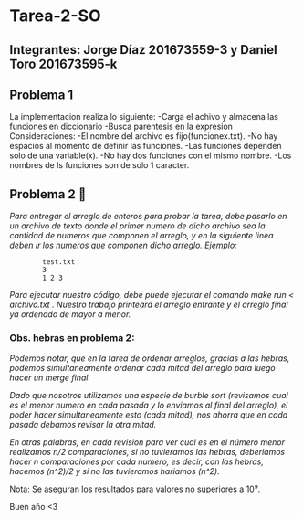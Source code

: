 # Tarea-2-SO
## Integrantes: Jorge Díaz 201673559-3 y Daniel Toro 201673595-k

## Problema 1
La implementacion realiza lo siguiente:
-Carga el achivo y almacena las funciones en diccionario
-Busca parentesis en la expresion
Consideraciones:
-El nombre del archivo es fijo(funcionex.txt).
-No hay espacios al momento de definir las funciones.
-Las funciones dependen solo de una variable(x).
-No hay dos funciones con el mismo nombre.
-Los nombres de ls funciones son de solo 1 caracter.

## Problema 2 🚀
_Para entregar el arreglo de enteros para probar la tarea, debe pasarlo en un archivo de texto donde el primer numero de dicho archivo sea la cantidad de numeros que componen el arreglo, y en la siguiente linea deben ir los numeros que componen dicho arreglo._ 
_Ejemplo:_
```
		test.txt
		3
		1 2 3
```

_Para ejecutar nuestro código, debe puede ejecutar el comando make run < archivo.txt . 
Nuestro trabajo printeará el arreglo entrante y el arreglo final ya ordenado de mayor a menor._

### Obs. hebras en problema 2:
_Podemos notar, que en la tarea de ordenar arreglos, gracias a las hebras, podemos simultaneamente ordenar cada mitad del arreglo para luego hacer un merge final._ 

_Dado que nosotros utilizamos una especie de burble sort (revisamos cual es el menor numero en cada pasada y lo enviamos al final del arreglo), el poder hacer simultaneamente esto (cada mitad), nos ahorra que en cada pasada debamos revisar la otra mitad._ 

_En otras palabras, en cada revision para ver cual es en el número menor realizamos n/2 comparaciones, si no tuvieramos las hebras, deberiamos hacer n comparaciones por cada numero, es decir, con las hebras, hacemos (n^2)/2 y si no las tuvieramos hariamos (n^2)._

Nota: Se aseguran los resultados para valores no superiores a 10⁹.

Buen año <3

